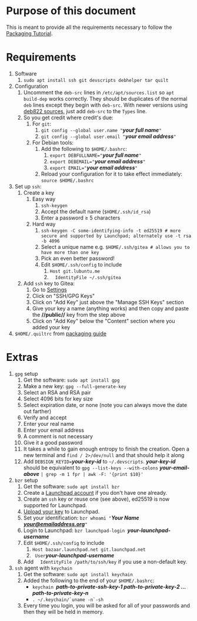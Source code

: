 Purpose of this document
========================

This is meant to provide all the requirements necessary to follow the [Packaging Tutorial](https://git.lubuntu.me/lubuntu-wiki/wiki/wiki/Packaging-Tutorial).

Requirements
============

 1. Software
    1. `sudo apt install ssh git devscripts debhelper tar quilt` 
 1. Configuration
    1. Uncomment the `deb-src` lines in `/etc/apt/sources.list` so `apt build-dep` works correctly. They should be duplicates of the normal `deb` lines except they begin with `deb-src`. With newer versions using [deb822 sources](https://discourse.ubuntu.com/t/spec-apt-deb822-sources-by-default/29333), just add `deb-src` to the `Types` line. 
    1. So you get credit where credit's due:
       1. For `git`:
          1. `git config --global user.name "`***your full name***`"`
          1. `git config --global user.email "`***your email address***`"`
       1. For Debian tools:
          1. Add the following to `$HOME/.bashrc`:
             1. `export DEBFULLNAME="`***your full name***`"`
             1. `export DEBEMAIL="`***your email address***`"`
             1. `export EMAIL="`***your email address***`"`
          1. Reload your configuration for it to take effect immediately: `source $HOME/.bashrc`
 1. Set up `ssh`:
    1. Create a key
       1. Easy way
          1. `ssh-keygen`
          1. Accept the default name (`$HOME/.ssh/id_rsa`)
          1. Enter a password ≥ 5 characters
       1. Hard way
          1. `ssh-keygen -C some-identifying-info -t ed25519 # more secure and supported by Launchpad; alternately use -t rsa -b 4096`
          1. Select  a unique name e.g. `$HOME/.ssh/gitea # allows you to have more than one key`
          1. Pick an even better password!
          1. Edit `$HOME/.ssh/config` to include
             1. `Host git.lubuntu.me`
             1. `  IdentityFile ~/.ssh/gitea`
    1. Add `ssh` key to Gitea:
       1. Go to [Settings](https://git.lubuntu.me/user/settings)
       1. Click on "SSH/GPG Keys"
       1. Click on "Add Key" just above the "Manage SSH Keys" section
       1. Give your key a name (anything works) and then copy and paste the **//__public__//** key from the step above
       1. Click on "Add Key" below the "Content" section where you added your key
 1. `$HOME/.quiltrc` from [packaging guide](https://git.lubuntu.me/lubuntu-wiki/wiki/wiki/Packaging-Guide)

Extras
======

 1. `gpg` setup
    1. Get the software: `sudo apt install gpg`
    1. Make a new key: `gpg --full-generate-key`
    1. Select an RSA and RSA pair
    1. Select 4096 bits for key size
    1. Select expiration date, or none (note you can always move the date out farther)
    1. Verify and accept
    1. Enter your real name
    1. Enter your email address
    1. A comment is not necessary
    1. Give it a good password
    1. It takes a while to gain enough entropy to finish the creation. Open a new terminal and `find / 2>/dev/null` and that should help it along
    1. Add `DEBSIGN_KEYID=`***your-key-id*** to  `~/.devscripts`. ***your-key-id*** should be equivalent to `gpg --list-keys --with-colons` ***your-email-above*** `| grep -m 1 fpr | awk -F: '{print $10}'`
 1. `bzr` setup
    1. Get the software: `sudo apt install bzr`
    1. Create a [Launchpad account](https://launchpad.net/+login) if you don't have one already.
    1. Create an `ssh` key or reuse one (see above), ed25519 is now supported for Launchpad.
    1. [Upload your key](https://launchpad.net/~/+editsshkeys) to Launchpad.
    1. Set your identification: `bzr whoami "`***Your Name <your@emailaddress.org>***`"`
    1. Login to Launchpad: `bzr launchpad-login `***your-launchpad-username***
    1. Edit `$HOME/.ssh/config` to include
       1. `Host bazaar.launchpad.net git.launchpad.net`
       1. `  User `***your-launchpad-username***
    1. Add `  IdentityFile /path/to/ssh/key` if you use a non-default key.
 1. `ssh` agent with `keychain`
    1. Get the software: `sudo apt install keychain`
    1. Added the following to the end of your `$HOME/.bashrc`:
       * `keychain `***path-to-private-ssh-key-1 path-to-private-key-2 … path-to-private-key-n***
       * ```. ~/.keychain/`uname -n`-sh```
    1. Every time you login, you will be asked for all of your passwords and then they will be held in memory.
